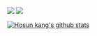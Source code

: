 

<img src="https://img.shields.io/badge/Python-3766AB?style=flat-square&logo=Python&logoColor=white"/></a>
<img src="https://img.shields.io/badge/ROS-22314E?style=flat-square&logo=ROS&logoColor=white"/></a>

[![Hosun kang's github stats](https://github-readme-stats.vercel.app/api?username=hosunkang&show_icons=ture&theme=radical)](https://github.com/hosunkang/github-readme-stats)
